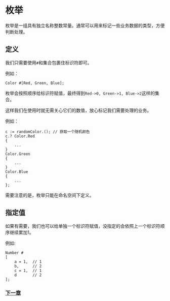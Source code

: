 # 枚举
枚举是一组具有独立名称整数常量。通常可以用来标记一些业务数据的类型，方便判断处理。
## 定义
我们只需要使用`#`和集合包裹住标识符即可。

例如：
```
Color #[Red, Green, Blue];
```
枚举会按照顺序给标识符赋值，最终得到`Red->0, Green->1, Blue->2`这样的集合。

这样我们在使用时就无需关心它们的数值，放心标记我们需要处理的业务。

例如：
```
c := randomColor.(); // 获取一个随机颜色
c.? Color.Red
{
    ...
}
Color.Green
{
    ...
}
Color.Blue
{
    ...
};
```

需要注意的是，枚举只能在命名空间下定义。
## 指定值
如果有需要，我们也可以给单独一个标识符赋值，没指定的会依照上一个标识符顺序继续累加1。

例如:
```
Number #
[
    a = 1,  // 1
    b,      // 2
    c = 1,  // 1
    d       // 2
];
```

### [下一章](检查.md)